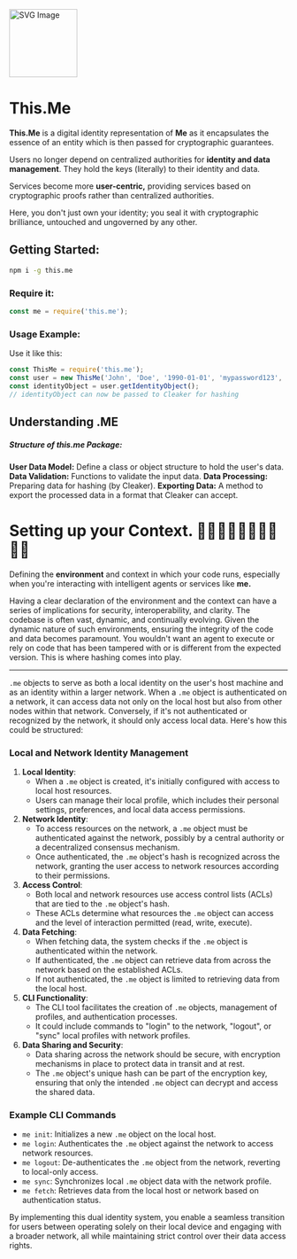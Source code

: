 <img src="https://suign.github.io/neurons.me/neurons_logo.png" alt="SVG Image" width="123" height="123" style="width123px; height:123px;">

# This.Me  

**This.Me** is a digital identity representation of **Me** as it encapsulates the essence of an entity which is then passed for cryptographic guarantees.

Users no longer depend on centralized authorities for **identity and data management**. They hold the keys (literally) to their identity and data. 

Services become more **user-centric,** providing services based on cryptographic proofs rather than centralized authorities.

Here, you don't just own your identity; you seal it with cryptographic brilliance, untouched and ungoverned by any other. 

## Getting Started: 

```bash
npm i -g this.me
```

### Require it:

```js
const me = require('this.me');
```

### Usage Example:

Use it like this:

```js
const ThisMe = require('this.me');
const user = new ThisMe('John', 'Doe', '1990-01-01', 'mypassword123', '1234');
const identityObject = user.getIdentityObject();
// identityObject can now be passed to Cleaker for hashing
```

## Understanding .ME

##### Structure of this.me Package:

**User Data Model:** Define a class or object structure to hold the user's data.
**Data Validation:** Functions to validate the input data.
**Data Processing:** Preparing data for hashing (by Cleaker).
**Exporting Data:** A method to export the processed data in a format that Cleaker can accept.




# Setting up your Context. 	👋🏻👋🏼👋🏽👋🏾👋🏿
Defining the **environment** and context in which your code runs, especially when you're interacting with intelligent agents or services like **me.**

Having a clear declaration of the environment and the context can have a series of implications for security, interoperability, and clarity. The codebase is often vast, dynamic, and continually evolving. Given the dynamic nature of such environments, ensuring the integrity of the code and data becomes paramount. You wouldn't want an agent to execute or rely on code that has been tampered with or is different from the expected version. This is where hashing comes into play.



-----



`.me` objects to serve as both a local identity on the user's host machine and as an identity within a larger network. When a `.me` object is authenticated on a network, it can access data not only on the local host but also from other nodes within that network. Conversely, if it's not authenticated or recognized by the network, it should only access local data. Here's how this could be structured:

### Local and Network Identity Management

1. **Local Identity**:
   - When a `.me` object is created, it's initially configured with access to local host resources.
   - Users can manage their local profile, which includes their personal settings, preferences, and local data access permissions.
2. **Network Identity**:
   - To access resources on the network, a `.me` object must be authenticated against the network, possibly by a central authority or a decentralized consensus mechanism.
   - Once authenticated, the `.me` object's hash is recognized across the network, granting the user access to network resources according to their permissions.
3. **Access Control**:
   - Both local and network resources use access control lists (ACLs) that are tied to the `.me` object's hash.
   - These ACLs determine what resources the `.me` object can access and the level of interaction permitted (read, write, execute).
4. **Data Fetching**:
   - When fetching data, the system checks if the `.me` object is authenticated within the network.
   - If authenticated, the `.me` object can retrieve data from across the network based on the established ACLs.
   - If not authenticated, the `.me` object is limited to retrieving data from the local host.
5. **CLI Functionality**:
   - The CLI tool facilitates the creation of `.me` objects, management of profiles, and authentication processes.
   - It could include commands to "login" to the network, "logout", or "sync" local profiles with network profiles.
6. **Data Sharing and Security**:
   - Data sharing across the network should be secure, with encryption mechanisms in place to protect data in transit and at rest.
   - The `.me` object's unique hash can be part of the encryption key, ensuring that only the intended `.me` object can decrypt and access the shared data.

### Example CLI Commands

- `me init`: Initializes a new `.me` object on the local host.
- `me login`: Authenticates the `.me` object against the network to access network resources.
- `me logout`: De-authenticates the `.me` object from the network, reverting to local-only access.
- `me sync`: Synchronizes local `.me` object data with the network profile.
- `me fetch`: Retrieves data from the local host or network based on authentication status.

By implementing this dual identity system, you enable a seamless transition for users between operating solely on their local device and engaging with a broader network, all while maintaining strict control over their data access rights.